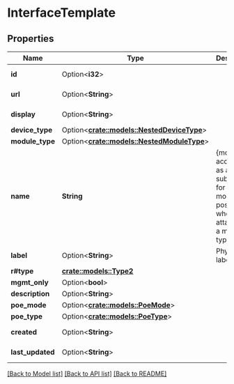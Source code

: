 # InterfaceTemplate

## Properties

Name | Type | Description | Notes
------------ | ------------- | ------------- | -------------
**id** | Option<**i32**> |  | [optional][readonly]
**url** | Option<**String**> |  | [optional][readonly]
**display** | Option<**String**> |  | [optional][readonly]
**device_type** | Option<[**crate::models::NestedDeviceType**](NestedDeviceType.md)> |  | [optional]
**module_type** | Option<[**crate::models::NestedModuleType**](NestedModuleType.md)> |  | [optional]
**name** | **String** |  {module} is accepted as a substitution for the module bay position when attached to a module type.  | 
**label** | Option<**String**> | Physical label | [optional]
**r#type** | [**crate::models::Type2**](Type_2.md) |  | 
**mgmt_only** | Option<**bool**> |  | [optional]
**description** | Option<**String**> |  | [optional]
**poe_mode** | Option<[**crate::models::PoeMode**](Poe_mode.md)> |  | [optional]
**poe_type** | Option<[**crate::models::PoeType**](Poe_type.md)> |  | [optional]
**created** | Option<**String**> |  | [optional][readonly]
**last_updated** | Option<**String**> |  | [optional][readonly]

[[Back to Model list]](../README.md#documentation-for-models) [[Back to API list]](../README.md#documentation-for-api-endpoints) [[Back to README]](../README.md)


